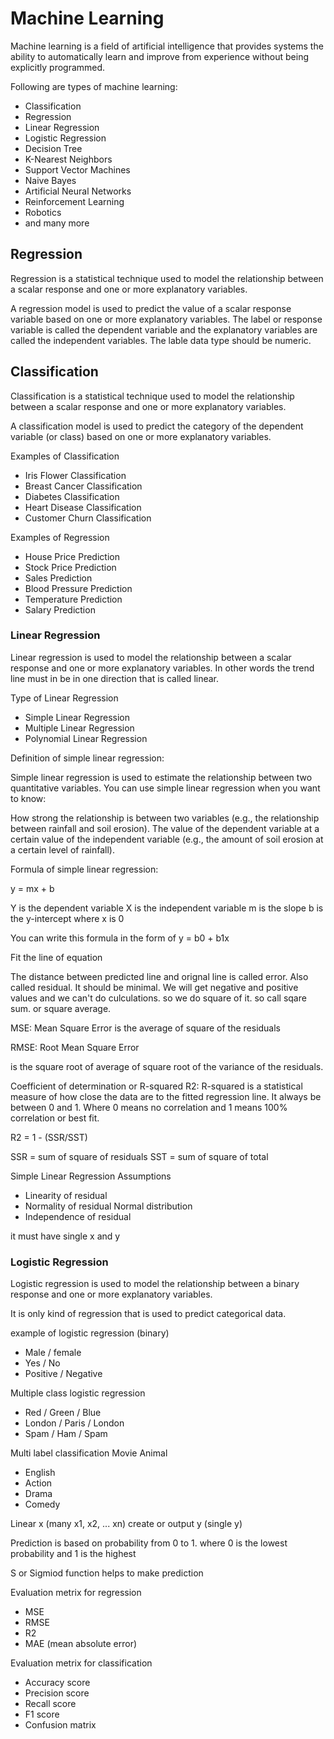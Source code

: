 # Machine Learning

Machine learning is a field of artificial intelligence that provides systems the ability to automatically learn and improve from experience without being explicitly programmed.

Following are types of machine learning:

- Classification
- Regression
- Linear Regression
- Logistic Regression
- Decision Tree
- K-Nearest Neighbors
- Support Vector Machines
- Naive Bayes
- Artificial Neural Networks
- Reinforcement Learning
- Robotics
- and many more

## Regression

Regression is a statistical technique used to model the relationship between a scalar response and one or more explanatory variables.

A regression model is used to predict the value of a scalar response variable based on one or more explanatory variables. The label or response variable is called the dependent variable and the explanatory variables are called the independent variables. The lable data type should be numeric.

## Classification

Classification is a statistical technique used to model the relationship between a scalar response and one or more explanatory variables.

A classification model is used to predict the category of the dependent variable (or class) based on one or more explanatory variables.

Examples of Classification

- Iris Flower Classification
- Breast Cancer Classification
- Diabetes Classification
- Heart Disease Classification
- Customer Churn Classification

Examples of Regression

- House Price Prediction
- Stock Price Prediction
- Sales Prediction
- Blood Pressure Prediction
- Temperature Prediction
- Salary Prediction

### Linear Regression

Linear regression is used to model the relationship between a scalar response and one or more explanatory variables.
In other words the trend line must in be in one direction that is called linear.

Type of Linear Regression

- Simple Linear Regression
- Multiple Linear Regression
- Polynomial Linear Regression

Definition of simple linear regression:

Simple linear regression is used to estimate the relationship between two quantitative variables. You can use simple linear regression when you want to know:

How strong the relationship is between two variables (e.g., the relationship between rainfall and soil erosion).
The value of the dependent variable at a certain value of the independent variable (e.g., the amount of soil erosion at a certain level of rainfall).

Formula of simple linear regression:

y = mx + b

Y is the dependent variable
X is the independent variable
m is the slope
b is the y-intercept where x is 0

You can write this formula in the form of y = b0 + b1x

Fit the line of equation

The distance between predicted line and orignal line is called error. Also called residual. It should be minimal.
We will get negative and positive values and we can't do culculations. so we do square of it. so call sqare sum. or square average.

MSE: Mean Square Error
is the average of square of the residuals

RMSE: Root Mean Square Error

is the square root of average of square root of the variance of the residuals.

Coefficient of determination or R-squared R2:
R-squared is a statistical measure of how close the data are to the fitted regression line. It always be between 0 and 1. Where 0 means no correlation and 1 means 100% correlation or best fit.

R2 = 1 - (SSR/SST)

SSR = sum of square of residuals
SST = sum of square of total

Simple Linear Regression Assumptions

- Linearity of residual
- Normality of residual Normal distribution
- Independence of residual

it must have single x and y

### Logistic Regression

Logistic regression is used to model the relationship between a binary response and one or more explanatory variables.

It is only kind of regression that is used to predict categorical data.

example of logistic regression (binary)

- Male / female
- Yes / No
- Positive / Negative

Multiple class logistic regression

- Red / Green / Blue
- London / Paris / London
- Spam / Ham / Spam

Multi label classification
Movie Animal

- English
- Action
- Drama
- Comedy

Linear x (many x1, x2, ... xn) create or output y (single y)

Prediction is based on probability from 0 to 1. where 0 is the lowest probability and 1 is the highest

S or Sigmiod function helps to make prediction

Evaluation metrix for regression

- MSE
- RMSE
- R2
- MAE (mean absolute error)

Evaluation metrix for classification

- Accuracy score 
- Precision score
- Recall score
- F1 score
- Confusion matrix

